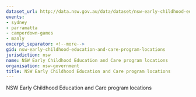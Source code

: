 ```yaml
---
dataset_url: http://data.nsw.gov.au/data/dataset/nsw-early-childhood-education-and-care-program-locations
events:
- sydney
- parramatta
- camperdown-games
- manly
excerpt_separator: <!--more-->
gid: nsw-early-childhood-education-and-care-program-locations
jurisdiction: nsw
name: NSW Early Childhood Education and Care program locations
organisation: nsw-government
title: NSW Early Childhood Education and Care program locations
---
```


NSW Early Childhood Education and Care program locations